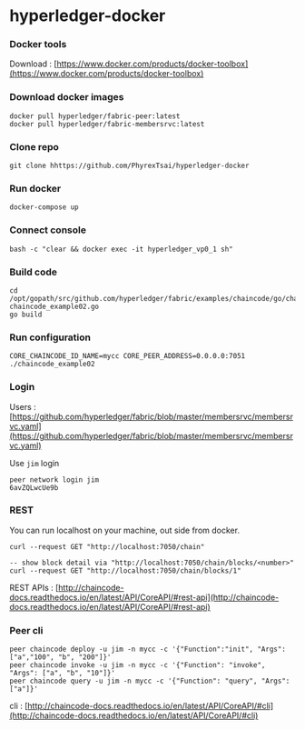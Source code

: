 # hyperledger-docker

### Docker tools

Download : [https://www.docker.com/products/docker-toolbox](https://www.docker.com/products/docker-toolbox)

### Download docker images
```
docker pull hyperledger/fabric-peer:latest
docker pull hyperledger/fabric-membersrvc:latest
```

### Clone repo
```
git clone hhttps://github.com/PhyrexTsai/hyperledger-docker
```

### Run docker 

```
docker-compose up
```

### Connect console

```
bash -c "clear && docker exec -it hyperledger_vp0_1 sh"
```

### Build code

```
cd /opt/gopath/src/github.com/hyperledger/fabric/examples/chaincode/go/chaincode_example02
chaincode_example02.go
go build
```

### Run configuration 

```
CORE_CHAINCODE_ID_NAME=mycc CORE_PEER_ADDRESS=0.0.0.0:7051 ./chaincode_example02
```

### Login

Users :   
[https://github.com/hyperledger/fabric/blob/master/membersrvc/membersrvc.yaml](https://github.com/hyperledger/fabric/blob/master/membersrvc/membersrvc.yaml)

Use `jim` login

```
peer network login jim
6avZQLwcUe9b
```

### REST 

You can run localhost on your machine, out side from docker.

```
curl --request GET "http://localhost:7050/chain"

-- show block detail via "http://localhost:7050/chain/blocks/<number>"
curl --request GET "http://localhost:7050/chain/blocks/1"

```

REST APIs : [http://chaincode-docs.readthedocs.io/en/latest/API/CoreAPI/#rest-api](http://chaincode-docs.readthedocs.io/en/latest/API/CoreAPI/#rest-api)

### Peer cli

```
peer chaincode deploy -u jim -n mycc -c '{"Function":"init", "Args":["a","100", "b", "200"]}'
peer chaincode invoke -u jim -n mycc -c '{"Function": "invoke", "Args": ["a", "b", "10"]}'
peer chaincode query -u jim -n mycc -c '{"Function": "query", "Args": ["a"]}'

```

cli : [http://chaincode-docs.readthedocs.io/en/latest/API/CoreAPI/#cli](http://chaincode-docs.readthedocs.io/en/latest/API/CoreAPI/#cli)


